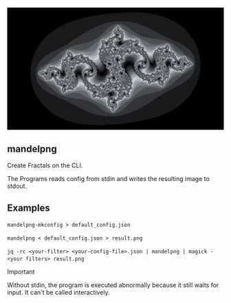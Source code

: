 ![Image of a Julia Set](./static/fractal.png)

## mandelpng

Create Fractals on the CLI.

The Programs reads config from stdin and writes the resulting image to stdout.

## Examples

`mandelpng-mkconfig > default_config.json`

`mandelpng < default_config.json > result.png`

`jq -rc <your-filter> <your-config-file>.json | mandelpng | magick - <your filters> result.png`

> [!IMPORTANT]  
> Without stdin, the program is executed abnormally because it still waits for input. It can't be called interactively.